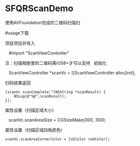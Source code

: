 # SFQRScanDemo
使用AVFoundation完成的二维码扫描扫

#usage下载

项目项目并导入


    #import "ScanViewController" 
    
    
注：扫描相册里的二维码需iOS8+才可以支持  
初始化

    ScanViewController *scanVc = [[ScanViewController alloc]init];


扫码结果返回


    [scanVc scanComplete:^(NSString *scanResult) {
        NSLog(@"%@",scanResult);
    }];
    
    
属性设置（扫描区域大小）


    scanVc.scanAreaSize = CGSizeMake(300, 300);
    
    
属性设置（扫描区域四角颜色）


    scanVc.scanAreaCornerColor = [UIColor redColor];

